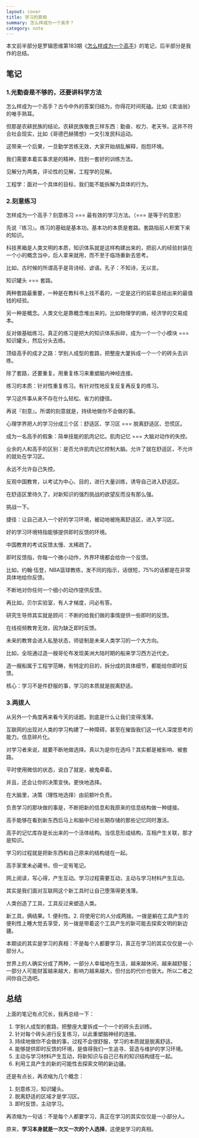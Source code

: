 ```yaml
---
layout: cover
title: 学习的真相
summary: 怎么样成为一个高手？
category: note
---
```


本文前半部分是罗辑思维第183期《[怎么样成为一个高手](http://v.youku.com/v_show/id_XMTY4OTY3NjU3Ng==.html)》的笔记，后半部分是我作的总结。

## 笔记

### 1.光勤奋是不够的，还要讲科学方法

怎么样成为一个高手？古今中外的答案归结为，你得花时间死磕。比如《卖油翁》的唯手熟耳。

但那是农耕民族的结论。农耕民族敬畏三样东西：勤奋、权力、老天爷。这并不符合社会现实，比如《哥德巴赫猜想》一文引发民科运动。

这带来一个后果，一旦勤学苦练无效，大家开始胡乱解释，抱怨环境。

我们需要本着实事求是的精神，找到一套好的训练方法。

见解分为两类，评论性的见解，工程学的见解。

工程学：面对一个具体的目标，我们能不能拆解为具体的行为。

### 2.刻意练习

怎样成为一个高手？刻意练习 === 最有效的学习方法。（=== 是等于的意思）

先说『练习』。练习的基础是基本功。基本功的本质是套路。套路指前人积累下来的知识。

科技黑箱是人类文明的本质，知识体系就是这样构建出来的，把前人的经验封装在一个小的概念当中，后人拿来就用，而不至于临场重新去思考。

比如，古时候的所谓高手是背诗经、谚语。孔子：不知诗，无以言。

知识罐头 === 套路。

两种套路最重要，一种是在教科书上找不着的，一定是这行的前辈总结出来的最值钱的经验。

另一种是概念。人类文化是靠概念堆出来的。比如物理学的熵，经济学的交易成本。

反对做基础练习。真正的练习是把大的知识体系拆碎，成为一个一个小模块 === 知识罐头，然后分头去练。

顶级高手的成才之路：学别人成型的套路，把整座大厦拆成一个一个的砖头去训练。

除了套路，还要重复。用重复练习来重塑脑内神经连接。

练习的本质：针对性重复练习。有针对性地反复反复再反复的练习。

学习这件事从来不存在什么轻松、省力的捷径。

再说『刻意』。所谓的刻意就是，持续地做你不会做的事。

心理学界把人的学习分成三个区：舒适区、学习区 === 脱离舒适区、恐慌区。

成为一名高手的假象：简单技能的肌肉记忆。肌肉记忆 === 大脑对动作的失控。

业余的人和高手的区别：是否允许肌肉记忆控制大脑。允许了就在舒适区，不允许的就处在学习区。

永远不允许自己失控。

反观中国教育，以考试为中心、目的，进行大量训练，诱导自己进入舒适区。

在舒适区里待久了，对新知识的强烈挑战的欲望反而没有那么强。

挑战一下。

捷径：让自己进入一个好的学习环境，被动地被拖离舒适区，进入学习区。

好的学习环境特指能够提供即时反馈的环境。

中国教育的考试反馈太慢、太稀疏了。

即时反馈指，你每一个微小动作，外界环境都会给你一个反馈。

比如，约翰·伍登，NBA篮球教练，发不同的指示，话很短，75%的话都是在非常具体地给你反馈。

不断地对你任何一个细小的动作提供反馈。

再比如，贝尔实验室，有人才梯度，问必有答。

研究生导师其实就是顾问：不断的给我们做的事情提供一些即时的反馈。

在线视频教育无效，因为缺乏即时反馈。

未来的教育会进入私塾状态，师徒制是未来人类学习的一个大方向。

比如，全班通过造一艘哥伦布发现美洲大陆时期的船来学习西方近代史。

造一艘船属于工程学范畴，有特定的目的，拆分成的具体细节，都能给你即时反馈。

核心：学习不是件舒服的事，学习的本质就是脱离舒适。

### 3.两拨人

从另外一个角度再来看今天的话题。到底是什么让我们变得浅薄。

互联网的出现对人类的学习构建了一种障碍，甚至在摧毁我们这一代人深度思考的能力。信息碎片化。

对学习者来说，就要不断地做选择。真以为是你在选吗？其实都是被影响、被套路。

平时使用微信的状态，说白了就是，被鬼牵着。

并且，还会让你的决策变快。更快地选择。

在大脑里，决策（理性地选择）由前额叶负责。

负责学习的那块做的事是，不断把新的信息和我原来的信息结构做一种缝接。

高手能够在看到新东西后马上和脑中已经长期存储的那些记忆同时激活。

高手的记忆库存是长出来的一个活体结构。当信息形成结构，互相产生关联，那才是知识。

学习的过程就是把新东西和自己原来的结构缝在一起。

高手家里未必藏书，但一定有笔记。

网上阅读，写心得，产生互动。学习过程需要互动，主动与学习材料产生互动。

其实是我们面对互联网这个新工具时让自己堕落得更浅薄。

人类创造了工具，工具反过来塑造人类。

新工具，俩结果。1. 便利性。2. 将使用它的人分成两拨。一拨是躺在工具产生的便利性上睡大觉去享受，另一拨是带着这个工具产生的新可能去探索文明的新边疆。

本期谈的其实是学习的真相：不是每个人都要学习，真正在学习的其实仅仅是一小部分人。

世界上的人确实分成了两种，一部分人幸福地在生活，越来越休闲，越来越舒服；一部分人可能财富越来越大，影响力越来越大，但付出的代价也很大。所以二者之间你自己选吧。

## 总结

上面的笔记有点冗长，我再总结一下：

1. 学别人成型的套路，把整座大厦拆成一个一个的砖头去训练。
2. 针对每个砖头进行反复练习，以此重塑脑神经的连接。
3. 持续地做你不会做的事，过程不会很舒服，学习的本质就是脱离舒适。
4. 能够提供即时反馈的环境，是值得我们一生追寻、营造与维护的学习环境。
5. 主动与学习材料产生互动，将新知识与自己已有的知识结构缝在一起。
6. 利用工具产生的新的可能性去探索文明的新边疆。

还是有点长，再浓缩为几个概念：

1. 刻意练习，知识罐头。
2. 脱离舒适的区域才是学习区。
3. 即时反馈，主动学习。

再浓缩为一句话：不是每个人都要学习，真正在学习的其实仅仅是一小部分人。

原来，__学习本身就是一次又一次的个人选择__，这便是学习的真相。
